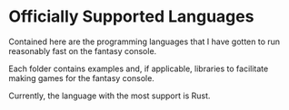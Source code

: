 
# Officially Supported Languages

Contained here are the programming languages that I have gotten to run reasonably fast on the fantasy console.

Each folder contains examples and, if applicable, libraries to facilitate making games for the fantasy console.

Currently, the language with the most support is Rust.

